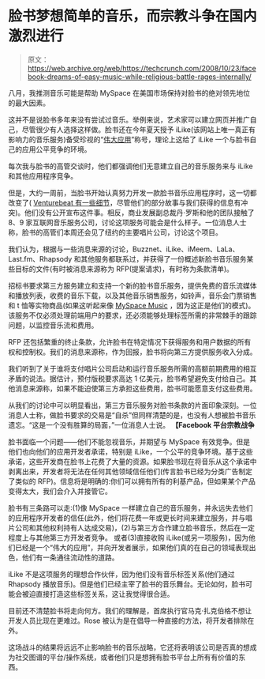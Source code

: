 # 脸书梦想简单的音乐，而宗教斗争在国内激烈进行

> 原文：<https://web.archive.org/web/https://techcrunch.com/2008/10/23/facebook-dreams-of-easy-music-while-religious-battle-rages-internally/>

八月，我推测音乐可能是帮助 MySpace 在美国市场保持对脸书的绝对领先地位的最大因素。

这并不是说脸书多年来没有尝试过音乐。举例来说，艺术家可以建立网页并推广自己，尽管很少有人选择这样做。脸书还在今年夏天授予 iLike(该网站上唯一真正有影响力的音乐服务)备受珍视的“[伟大应用](https://web.archive.org/web/20230315052346/https://techcrunch.com/2008/07/23/liveblogging-the-facebook-developer-conference/)”称号，理论上这给了 iLike 一个与脸书自己的应用公平竞争的环境。

每次我与脸书的高管交谈时，他们都强调他们无意建立自己的音乐服务来与 iLike 和其他应用程序竞争。

但是，大约一周前，当脸书开始认真努力开发一款脸书音乐应用程序时，这一切都改变了( [Venturebeat 有一些细节](https://web.archive.org/web/20230315052346/http://venturebeat.com/2008/10/22/facebook-music-is-getting-its-act-together/)，尽管他们的部分故事与我们获得的信息有冲突)。他们没有公开宣布这件事。相反，商业发展副总裁丹·罗斯和他的团队接触了 8、9 家互联网音乐服务公司，讨论这项服务可能会是什么样子。一位消息人士称，脸书的高管们本周还会见了纽约的主要唱片公司，讨论这个项目。

我们认为，根据与一些消息来源的讨论，Buzznet、iLike、iMeem、LaLa、Last.fm、Rhapsody 和其他服务都联系过，并获得了一份概述新脸书音乐服务某些目标的文件(有时被消息来源称为 RFP(提案请求)，有时称为条款清单)。

招标书要求第三方服务建立和支持一个新的脸书音乐服务，提供免费的音乐流媒体和播放列表，收费的音乐下载，以及其他音乐销售服务，如铃声，音乐会门票销售和 t 恤等实物商品(如果这听起来像 [MySpace Music](https://web.archive.org/web/20230315052346/https://techcrunch.com/2008/09/25/myspace-music-puts-the-industry-on-the-right-track/) ，因为这正是他们的模式)。该服务不仅必须处理前端用户的要求，还必须能够处理标签所需的非常棘手的跟踪问题，以监控音乐流和费用。

RFP 还包括繁重的终止条款，允许脸书在特定情况下获得服务和用户数据的所有权和控制权。我们的消息来源称，作为回报，脸书将向第三方提供服务收入分成。

我们听到了关于谁将支付唱片公司启动和运行音乐服务所需的高额前期费用的相互矛盾的说法。据估计，预付版税要求高达 1 亿美元，脸书希望避免支付给自己。其他消息来源称，如果不能迫使第三方承担这些费用，脸书可能愿意支付这些费用。

从我们的讨论中可以明显看出，第三方音乐服务对脸书条款的片面印象深刻。一位消息人士称，做脸书要求的交易是“自杀”但同样清楚的是，也没有人想被脸书音乐遗忘。“这是一个没有胜算的局面，”一位消息人士说。
 **【Facebook 平台宗教战争**

脸书面临一个问题——他们不能忽视音乐，并期望与 MySpace 有效竞争。但是他们也向他们的应用开发者承诺，特别是 iLike，一个公平的竞争环境。基于这些承诺，这些开发商在脸书上花费了大量的资源。如果脸书现在将音乐从这个承诺中剥离出来，开发者将无法在任何其他领域信任他们(传言脸书已经为分类广告制定了类似的 RFP)。信息将是明确的:你们可以拥有所有的利基产品，但如果某个产品变得太大，我们会介入并接管它。

脸书有三条路可以走:(1)像 MySpace 一样建立自己的音乐服务，并永远失去他们的应用程序开发者的信任(此外，他们将花费一年或更长时间来建立服务，并与唱片公司和其他权利持有人达成交易)，(2)与第三方合作建立脸书音乐，然后在一定程度上与其他第三方开发者竞争。 或者(3)直接收购 iLike(或另一项服务)，因为他们已经是一个“伟大的应用”，并向开发者展示，如果他们真的在自己的领域表现出色，他们有一条通往流动性的道路。

iLike 不是这项服务的理想合作伙伴，因为他们没有音乐标签关系(他们通过 Rhapsody 播放音乐)。但是他们已经主宰了脸书的音乐舞台。无论如何，脸书可能会被迫直接打造这些标签关系，这让我觉得很合适。

目前还不清楚脸书将走向何方。我们的理解是，首席执行官马克·扎克伯格不想让开发人员比现在更难过。Rose 被认为是在倡导一种直接的方法，将开发者排除在外。

这场战斗的结果将远远不止影响脸书的音乐战略，它还将表明该公司是否真的想成为社交图谱的平台/操作系统，或者他们只是想拥有脸书平台上所有有价值的东西。